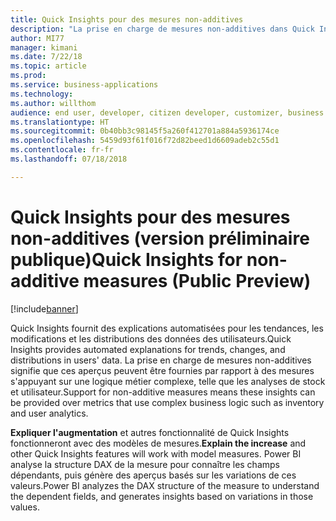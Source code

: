 ```yaml
---
title: Quick Insights pour des mesures non-additives
description: "La prise en charge de mesures non-additives dans Quick Insights permettra de fournir ces aperçus par rapport à des mesures s'appuyant sur une logique métier complexe, telle que les analyses de stock et utilisateur"
author: MI77
manager: kimani
ms.date: 7/22/18
ms.topic: article
ms.prod: 
ms.service: business-applications
ms.technology: 
ms.author: willthom
audience: end user, developer, citizen developer, customizer, business analyst, IT pro
ms.translationtype: HT
ms.sourcegitcommit: 0b40bb3c98145f5a260f412701a884a5936174ce
ms.openlocfilehash: 5459d93f61f016f72d82beed1d6609adeb2c55d1
ms.contentlocale: fr-fr
ms.lasthandoff: 07/18/2018

---
```


# <a name="quick-insights-for-non-additive-measures-public-preview"></a><span data-ttu-id="94ac4-103">Quick Insights pour des mesures non-additives (version préliminaire publique)</span><span class="sxs-lookup"><span data-stu-id="94ac4-103">Quick Insights for non-additive measures (Public Preview)</span></span>

[!include[banner](../../../includes/banner.md)]

<span data-ttu-id="94ac4-104">Quick Insights fournit des explications automatisées pour les tendances, les modifications et les distributions des données des utilisateurs.</span><span class="sxs-lookup"><span data-stu-id="94ac4-104">Quick Insights provides automated explanations for trends, changes, and distributions in users' data.</span></span> <span data-ttu-id="94ac4-105">La prise en charge de mesures non-additives signifie que ces aperçus peuvent être fournies par rapport à des mesures s'appuyant sur une logique métier complexe, telle que les analyses de stock et utilisateur.</span><span class="sxs-lookup"><span data-stu-id="94ac4-105">Support for non-additive measures means these insights can be provided over metrics that use complex business logic such as inventory and user analytics.</span></span> 

<span data-ttu-id="94ac4-106">**Expliquer l'augmentation** et autres fonctionnalité de Quick Insights fonctionneront avec des modèles de mesures.</span><span class="sxs-lookup"><span data-stu-id="94ac4-106">**Explain the increase** and other Quick Insights features will work with model measures.</span></span> <span data-ttu-id="94ac4-107">Power BI analyse la structure DAX de la mesure pour connaître les champs dépendants, puis génère des aperçus basés sur les variations de ces valeurs.</span><span class="sxs-lookup"><span data-stu-id="94ac4-107">Power BI analyzes the DAX structure of the measure to understand the dependent fields, and generates insights based on variations in those values.</span></span>

<!--
### Who uses this feature
This feature is intended for all report users. It works without any additional setup. 
## Status
### Development status
In development
#### Target timeframe
October ‘18
-->

